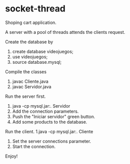 # socket-thread

Shoping cart application.

A server with a pool of threads attends the clients request.

Create the database by
1. create database videojuegos;
2. use videojuegos;
3. source database.mysql;

Compile the classes
 1. javac Cliente.java
 2. javac Servidor.java
 
Run the server first.
  1. java -cp mysql.jar:. Servidor
  2. Add the connection parameters.
  3. Push the "Iniciar servidor" green button.
  4. Add some products to the database.

Run the client.
  1.java -cp mysql.jar:. Cliente
  1. Set the server connections parameter.
  2. Start the connection.

Enjoy!
  
